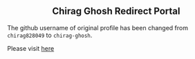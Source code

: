 ## <div align="center">Chirag Ghosh Redirect Portal<div>

The github username of original profile has been changed from `chirag828049` to `chirag-ghosh`.

Please visit [here](https://github.com/chirag-ghosh)
<!--
**cghosh828049/cghosh828049** is a ✨ _special_ ✨ repository because its `README.md` (this file) appears on your GitHub profile.

Here are some ideas to get you started:

- 🔭 I’m currently working on ...
- 🌱 I’m currently learning ...
- 👯 I’m looking to collaborate on ...
- 🤔 I’m looking for help with ...
- 💬 Ask me about ...
- 📫 How to reach me: ...
- 😄 Pronouns: ...
- ⚡ Fun fact: ...
-->
